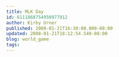 ```yaml
---
title: MLK Day
id: 6111868754950977912
author: Kirby Urner
published: 2008-01-21T16:30:00.000-08:00
updated: 2008-01-21T18:12:54.540-08:00
blog: world_game
tags: 
---
```


